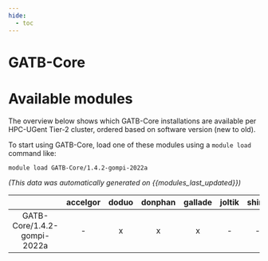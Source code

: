 ```yaml
---
hide:
  - toc
---
```


GATB-Core
=========

# Available modules


The overview below shows which GATB-Core installations are available per HPC-UGent Tier-2 cluster, ordered based on software version (new to old).

To start using GATB-Core, load one of these modules using a `module load` command like:

```shell
module load GATB-Core/1.4.2-gompi-2022a
```

*(This data was automatically generated on {{modules_last_updated}})*  

| |accelgor|doduo|donphan|gallade|joltik|shinx|
| :---: | :---: | :---: | :---: | :---: | :---: | :---: |
|GATB-Core/1.4.2-gompi-2022a|-|x|x|x|-|-|
